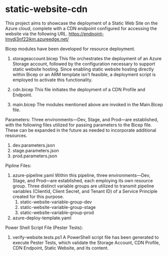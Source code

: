 # static-website-cdn

This project aims to showcase the deployment of a Static Web Site on the Azure cloud, complete with a CDN endpoint configured for accessing the website via the following URL.
https://endpoint-lmvdj3nf22ikm.azureedge.net/

Bicep modules have been developed for resource deployment.
1. storageaccount.bicep
    This file orchestrates the deployment of an Azure Storage account, followed by the configuration necessary to support static website hosting. Since enabling static website hosting directly within Bicep or an ARM template isn't feasible, a deployment script is employed to activate this functionality.

2. cdn.bicep 
   This file initiates the deployment of a CDN Profile and Endpoint.
3. main.bicep
   The modules mentioned above are invoked in the Main.Bicep file.

Parameters:
Three environments—Dev, Stage, and Prod—are established, with the following files utilized for passing parameters to the Bicep file. These can be expanded in the future as needed to incorporate additional resources.
 1. dev.parameters.json
 2. stage.parameters.json
 3. prod.parameters.json


 Pipline Files:
 1. azure-pipeline.yaml
    Within this pipeline, three environments—Dev, Stage, and Prod—are established, each employing its own resource group. Three distinct variable groups are utilized to transmit pipeline variables (ClientId, Client Secret, and Tenant ID) of a Service Principle created for this purpose.
     1. static-website-variable-group-dev
     2. static-website-variable-group-stage
     3. static-website-variable-group-prod 
 2. azure-deploy-template.yaml

 Power Shell Script File (Pester Tests):
 1. verify-website.tests.ps1 
    A PowerShell script file has been generated to execute Pester Tests, which validate the Storage Account, CDN Profile, CDN Endpoint, Static Website, and its content.
